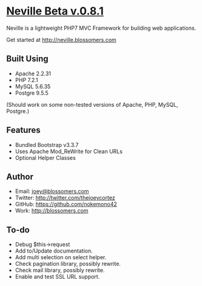 [Neville Beta v.0.8.1](http://neville.blossomers.com)
====================

Neville is a lightweight PHP7 MVC Framework for building web applications.

Get started at http://neville.blossomers.com

Built Using
-----------
* Apache 2.2.31
* PHP 7.2.1
* MySQL 5.6.35
* Postgre 9.5.5

(Should work on some non-tested versions of Apache, PHP, MySQL, Postgre.)

Features
--------
* Bundled Bootstrap v3.3.7
* Uses Apache Mod_ReWrite for Clean URLs
* Optional Helper Classes

Author
------
* Email: joey@blossomers.com
* Twitter: http://twitter.com/thejoeycortez
* GitHub: https://github.com/nokemono42
* Work: http://blossomers.com

To-do
------
* Debug $this->request
* Add to/Update documentation.
* Add multi selection on select helper.
* Check pagination library, possibly rewrite.
* Check mail library, possibly rewrite.
* Enable and test SSL URL support.